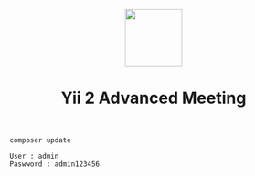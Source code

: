 <p align="center">
    <a href="#" target="_blank">
        <img src="https://avatars0.githubusercontent.com/u/993323" height="100px">
    </a>
    <h1 align="center">Yii 2 Advanced Meeting</h1>
    <br>
</p>


```
composer update
```

```
User : admin
Paswword : admin123456
```

